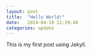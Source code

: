 ```yaml
---
layout: post
title:  "Hello World!"
date:   2014-04-18 11:39:48
categories: update
---
```


This is my first post using Jekyll.

[jekyll-gh]: https://github.com/mojombo/jekyll
[jekyll]:    http://jekyllrb.com
